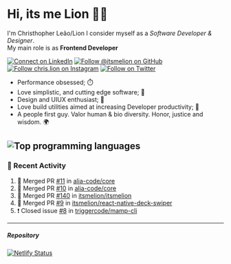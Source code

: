 # Hi, its me Lion 👋🦁

I'm Christhopher Leão/Lion
I consider myself as a _Software Developer & Designer_.<br/>My main role is as <b>Frontend Developer</b>
<br />

[![Connect on LinkedIn](https://img.shields.io/badge/--linkedin?label=LinkedIn&logo=LinkedIn&style=social)](https://www.linkedin.com/in/chrislion)
[![Follow @itsmelion on GitHub](https://img.shields.io/github/followers/itsmelion?label=follow%20%40itsmeLion&style=social)](https://github.com/itsmelion)
[![Follow chris.lion on Instagram](https://img.shields.io/badge/--instagram?label=@chris.lion&logo=Instagram&style=social)](https://instagram.com/chris.lion)
[![Follow on Twitter](https://img.shields.io/badge/--twitter?label=@ChrisLion_me&logo=Twitter&style=social)](https://twitter.com/chrislion_me)

- Performance obsessed; ⏱️
- Love simplistic, and cutting edge software; 📆
- Design and UIUX enthusiast; 🎨
- Love build utilities aimed at increasing Developer productivity; 🧰
- A people first guy. Valor human & bio diversity. Honor, justice and wisdom. 🌍

![Top programming languages](https://github-readme-stats.vercel.app/api/top-langs/?username=itsmelion&hide=php)
---
### 📰 Recent Activity

<!--START_SECTION:activity-->
1. 🎉 Merged PR [#11](https://github.com/alia-code/core/pull/11) in [alia-code/core](https://github.com/alia-code/core)
2. 🎉 Merged PR [#10](https://github.com/alia-code/core/pull/10) in [alia-code/core](https://github.com/alia-code/core)
3. 🎉 Merged PR [#140](https://github.com/itsmelion/itsmelion/pull/140) in [itsmelion/itsmelion](https://github.com/itsmelion/itsmelion)
4. 🎉 Merged PR [#9](https://github.com/itsmelion/react-native-deck-swiper/pull/9) in [itsmelion/react-native-deck-swiper](https://github.com/itsmelion/react-native-deck-swiper)
5. ❗️ Closed issue [#8](https://github.com/triggercode/mamp-cli/issues/8) in [triggercode/mamp-cli](https://github.com/triggercode/mamp-cli)
<!--END_SECTION:activity-->

___

##### Repository
[![Netlify Status](https://api.netlify.com/api/v1/badges/9e2e6136-1ab9-42fc-8d4e-188512d5d841/deploy-status)](https://app.netlify.com/sites/lion-portfolio/deploys)
